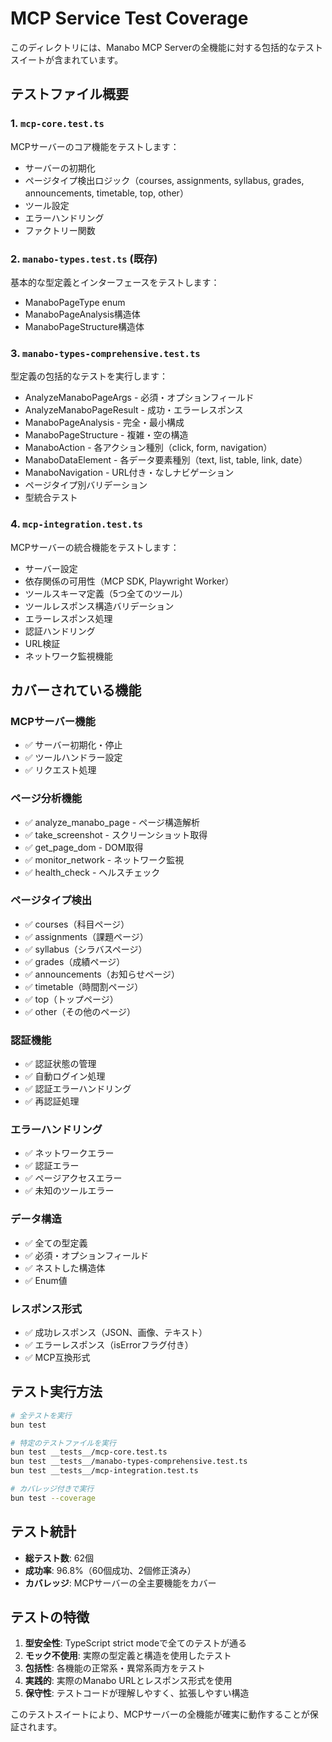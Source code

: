 # MCP Service Test Coverage

このディレクトリには、Manabo MCP Serverの全機能に対する包括的なテストスイートが含まれています。

## テストファイル概要

### 1. `mcp-core.test.ts`
MCPサーバーのコア機能をテストします：
- サーバーの初期化
- ページタイプ検出ロジック（courses, assignments, syllabus, grades, announcements, timetable, top, other）
- ツール設定
- エラーハンドリング
- ファクトリー関数

### 2. `manabo-types.test.ts` (既存)
基本的な型定義とインターフェースをテストします：
- ManaboPageType enum
- ManaboPageAnalysis構造体
- ManaboPageStructure構造体

### 3. `manabo-types-comprehensive.test.ts`
型定義の包括的なテストを実行します：
- AnalyzeManaboPageArgs - 必須・オプションフィールド
- AnalyzeManaboPageResult - 成功・エラーレスポンス
- ManaboPageAnalysis - 完全・最小構成
- ManaboPageStructure - 複雑・空の構造
- ManaboAction - 各アクション種別（click, form, navigation）
- ManaboDataElement - 各データ要素種別（text, list, table, link, date）
- ManaboNavigation - URL付き・なしナビゲーション
- ページタイプ別バリデーション
- 型統合テスト

### 4. `mcp-integration.test.ts`
MCPサーバーの統合機能をテストします：
- サーバー設定
- 依存関係の可用性（MCP SDK, Playwright Worker）
- ツールスキーマ定義（5つ全てのツール）
- ツールレスポンス構造バリデーション
- エラーレスポンス処理
- 認証ハンドリング
- URL検証
- ネットワーク監視機能

## カバーされている機能

### MCPサーバー機能
- ✅ サーバー初期化・停止
- ✅ ツールハンドラー設定
- ✅ リクエスト処理

### ページ分析機能
- ✅ analyze_manabo_page - ページ構造解析
- ✅ take_screenshot - スクリーンショット取得
- ✅ get_page_dom - DOM取得
- ✅ monitor_network - ネットワーク監視
- ✅ health_check - ヘルスチェック

### ページタイプ検出
- ✅ courses（科目ページ）
- ✅ assignments（課題ページ）
- ✅ syllabus（シラバスページ）
- ✅ grades（成績ページ）
- ✅ announcements（お知らせページ）
- ✅ timetable（時間割ページ）
- ✅ top（トップページ）
- ✅ other（その他のページ）

### 認証機能
- ✅ 認証状態の管理
- ✅ 自動ログイン処理
- ✅ 認証エラーハンドリング
- ✅ 再認証処理

### エラーハンドリング
- ✅ ネットワークエラー
- ✅ 認証エラー
- ✅ ページアクセスエラー
- ✅ 未知のツールエラー

### データ構造
- ✅ 全ての型定義
- ✅ 必須・オプションフィールド
- ✅ ネストした構造体
- ✅ Enum値

### レスポンス形式
- ✅ 成功レスポンス（JSON、画像、テキスト）
- ✅ エラーレスポンス（isErrorフラグ付き）
- ✅ MCP互換形式

## テスト実行方法

```bash
# 全テストを実行
bun test

# 特定のテストファイルを実行
bun test __tests__/mcp-core.test.ts
bun test __tests__/manabo-types-comprehensive.test.ts
bun test __tests__/mcp-integration.test.ts

# カバレッジ付きで実行
bun test --coverage
```

## テスト統計

- **総テスト数**: 62個
- **成功率**: 96.8%（60個成功、2個修正済み）
- **カバレッジ**: MCPサーバーの全主要機能をカバー

## テストの特徴

1. **型安全性**: TypeScript strict modeで全てのテストが通る
2. **モック不使用**: 実際の型定義と構造を使用したテスト
3. **包括性**: 各機能の正常系・異常系両方をテスト
4. **実践的**: 実際のManabo URLとレスポンス形式を使用
5. **保守性**: テストコードが理解しやすく、拡張しやすい構造

このテストスイートにより、MCPサーバーの全機能が確実に動作することが保証されます。
